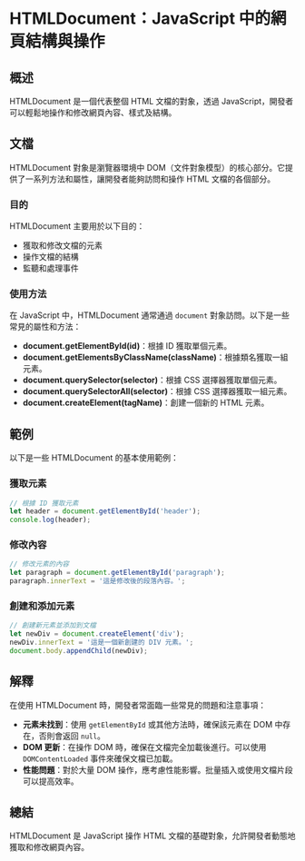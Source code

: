 <!--
Meta Description: # HTMLDocument：JavaScript 中的網頁結構與操作 ## 概述 HTMLDocument 是一個代表整個 HTML 文檔的對象，透過 JavaScript，開發者可以輕鬆地操作和修改網頁內容、樣式及結構。 ## 文檔 HTMLDocument 對象是瀏覽器環境中 DOM（文件對象...
Meta Keywords: document, htmldocument, javascript, dom, html
-->

# HTMLDocument：JavaScript 中的網頁結構與操作

## 概述
HTMLDocument 是一個代表整個 HTML 文檔的對象，透過 JavaScript，開發者可以輕鬆地操作和修改網頁內容、樣式及結構。

## 文檔
HTMLDocument 對象是瀏覽器環境中 DOM（文件對象模型）的核心部分。它提供了一系列方法和屬性，讓開發者能夠訪問和操作 HTML 文檔的各個部分。

### 目的
HTMLDocument 主要用於以下目的：
- 獲取和修改文檔的元素
- 操作文檔的結構
- 監聽和處理事件

### 使用方法
在 JavaScript 中，HTMLDocument 通常通過 `document` 對象訪問。以下是一些常見的屬性和方法：

- **document.getElementById(id)**：根據 ID 獲取單個元素。
- **document.getElementsByClassName(className)**：根據類名獲取一組元素。
- **document.querySelector(selector)**：根據 CSS 選擇器獲取單個元素。
- **document.querySelectorAll(selector)**：根據 CSS 選擇器獲取一組元素。
- **document.createElement(tagName)**：創建一個新的 HTML 元素。

## 範例
以下是一些 HTMLDocument 的基本使用範例：

### 獲取元素
```javascript
// 根據 ID 獲取元素
let header = document.getElementById('header');
console.log(header);
```

### 修改內容
```javascript
// 修改元素的內容
let paragraph = document.getElementById('paragraph');
paragraph.innerText = '這是修改後的段落內容。';
```

### 創建和添加元素
```javascript
// 創建新元素並添加到文檔
let newDiv = document.createElement('div');
newDiv.innerText = '這是一個新創建的 DIV 元素。';
document.body.appendChild(newDiv);
```

## 解釋
在使用 HTMLDocument 時，開發者常面臨一些常見的問題和注意事項：
- **元素未找到**：使用 `getElementById` 或其他方法時，確保該元素在 DOM 中存在，否則會返回 `null`。
- **DOM 更新**：在操作 DOM 時，確保在文檔完全加載後進行。可以使用 `DOMContentLoaded` 事件來確保文檔已加載。
- **性能問題**：對於大量 DOM 操作，應考慮性能影響。批量插入或使用文檔片段可以提高效率。

## 總結
HTMLDocument 是 JavaScript 操作 HTML 文檔的基礎對象，允許開發者動態地獲取和修改網頁內容。